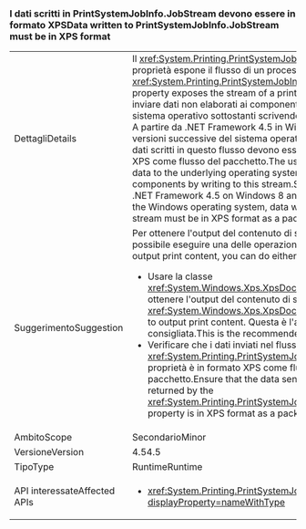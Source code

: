 ### <a name="data-written-to-printsystemjobinfojobstream-must-be-in-xps-format"></a><span data-ttu-id="0249b-101">I dati scritti in PrintSystemJobInfo.JobStream devono essere in formato XPS</span><span class="sxs-lookup"><span data-stu-id="0249b-101">Data written to PrintSystemJobInfo.JobStream must be in XPS format</span></span>

|   |   |
|---|---|
|<span data-ttu-id="0249b-102">Dettagli</span><span class="sxs-lookup"><span data-stu-id="0249b-102">Details</span></span>|<span data-ttu-id="0249b-103">Il <xref:System.Printing.PrintSystemJobInfo.JobStream> proprietà espone il flusso di un processo di stampa.</span><span class="sxs-lookup"><span data-stu-id="0249b-103">The <xref:System.Printing.PrintSystemJobInfo.JobStream> property exposes the stream of a print job.</span></span> <span data-ttu-id="0249b-104">L'utente può inviare dati non elaborati ai componenti di stampa del sistema operativo sottostanti scrivendo in questo flusso. A partire da .NET Framework 4.5 in Windows 8 e versioni successive del sistema operativo Windows, i dati scritti in questo flusso devono essere in formato XPS come flusso del pacchetto.</span><span class="sxs-lookup"><span data-stu-id="0249b-104">The user can send raw data to the underlying operating system printing components by writing to this stream.Starting with the .NET Framework 4.5 on Windows 8 and later versions of the Windows operating system, data written to this stream must be in XPS format as a package stream.</span></span>|
|<span data-ttu-id="0249b-105">Suggerimento</span><span class="sxs-lookup"><span data-stu-id="0249b-105">Suggestion</span></span>|<span data-ttu-id="0249b-106">Per ottenere l'output del contenuto di stampa, è possibile eseguire una delle operazioni seguenti:</span><span class="sxs-lookup"><span data-stu-id="0249b-106">To output print content, you can do either of the following:</span></span><ul><li><span data-ttu-id="0249b-107">Usare la classe <xref:System.Windows.Xps.XpsDocumentWriter> per ottenere l'output del contenuto di stampa.</span><span class="sxs-lookup"><span data-stu-id="0249b-107">Use the <xref:System.Windows.Xps.XpsDocumentWriter> class to output print content.</span></span> <span data-ttu-id="0249b-108">Questa è l'alternativa consigliata.</span><span class="sxs-lookup"><span data-stu-id="0249b-108">This is the recommended alternative.</span></span></li><li><span data-ttu-id="0249b-109">Verificare che i dati inviati nel flusso restituito dal <xref:System.Printing.PrintSystemJobInfo.JobStream> proprietà è in formato XPS come flusso del pacchetto.</span><span class="sxs-lookup"><span data-stu-id="0249b-109">Ensure that the data sent to the stream returned by the <xref:System.Printing.PrintSystemJobInfo.JobStream> property is in XPS format as a package stream.</span></span></li></ul>|
|<span data-ttu-id="0249b-110">Ambito</span><span class="sxs-lookup"><span data-stu-id="0249b-110">Scope</span></span>|<span data-ttu-id="0249b-111">Secondario</span><span class="sxs-lookup"><span data-stu-id="0249b-111">Minor</span></span>|
|<span data-ttu-id="0249b-112">Versione</span><span class="sxs-lookup"><span data-stu-id="0249b-112">Version</span></span>|<span data-ttu-id="0249b-113">4.5</span><span class="sxs-lookup"><span data-stu-id="0249b-113">4.5</span></span>|
|<span data-ttu-id="0249b-114">Tipo</span><span class="sxs-lookup"><span data-stu-id="0249b-114">Type</span></span>|<span data-ttu-id="0249b-115">Runtime</span><span class="sxs-lookup"><span data-stu-id="0249b-115">Runtime</span></span>|
|<span data-ttu-id="0249b-116">API interessate</span><span class="sxs-lookup"><span data-stu-id="0249b-116">Affected APIs</span></span>|<ul><li><xref:System.Printing.PrintSystemJobInfo.JobStream?displayProperty=nameWithType></li></ul>|

